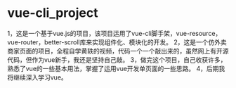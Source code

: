 # vue-cli_project
1，这是一个基于vue.js的项目，该项目运用了vue-cli脚手架，vue-resource，vue-router，better-scroll库来实现组件化、模块化的开发。
2，这是一个仿外卖商家页面的项目，全程自学黄轶的视频，代码一个一个敲出来的，虽然网上有开源代码，但作为vue新手，我还是坚持自己敲。
3，做完这个项目，自己收获许多，熟悉了vue的一些基本用法，掌握了运用vue开发单页面的一些思路。
4，后期我将继续深入学习vue。
